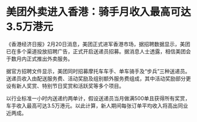 # 美团外卖进入香港：骑手月收入最高可达3.5万港元

《香港经济日报》2月20日消息，美团正式进军香港市场，据招聘数据显示，美团已在多个渠道投放招聘广告，正式开启送递员招募。据消息人士透露，相信美团会于数月内正式推出外卖服务。

据官方招聘文件显示，美团同时招募摩托车车手、单车骑手及“步兵”三种送递员。送递员收入由配送服务费、活动奖励及组别额外服务费组成，其中活动奖励部分更设有新人奖赏、特别节日奖赏和活跃奖等多个项目。

以行业标准一小时内送递约两单计，假设送递员当月做满500单且获得所有奖赏，车手收入最高可达3.5万港元。以此计算，新人期间每张订单平均收入将高出同业近两成。

